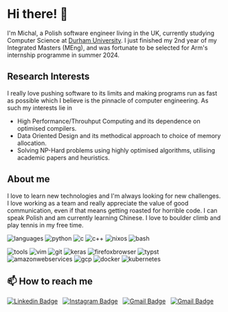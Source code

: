 # Hi there! 👋

I'm Michal, a Polish software engineer living in the UK, currently studying Computer Science at [Durham University](https://durham.ac.uk/).
I just finished my 2nd year of my Integrated Masters (MEng), and was fortunate to be selected for Arm's internship programme in summer 2024.

## Research Interests

I really love pushing software to its limits and making programs run as fast as possible which I believe is the pinnacle of computer engineering. As such my interests lie in
- High Performance/Throuhput Computing and its dependence on optimised compilers.
- Data Oriented Design and its methodical approach to choice of memory allocation.
- Solving NP-Hard problems using highly optimised algorithms, utilising academic papers and heuristics.

## About me

I love to learn new technologies and I'm always looking for new challenges. I love working as a team and really appreciate the value of good communication, even if that means getting roasted for horrible code. I can speak Polish and am currently learning Chinese. I love to boulder climb and play tennis in my free time.


![languages](https://img.shields.io/static/v1?label=&message=languages:&color=111&style=flat-square)
![python](https://img.shields.io/static/v1?logo=python&label=&message=python&color=36465D&logoColor=AAA&style=flat-square&link=)
![c](https://img.shields.io/static/v1?logo=c&label=&message=c&color=36465D&logoColor=AAA&style=flat-square&link=)
![c++](https://img.shields.io/static/v1?logo=c%2B%2B&label=&message=c%2B%2B&color=36465D&logoColor=AAA&style=flat-square&link=)
![nixos](https://img.shields.io/static/v1?logo=nixos&label=&message=nix&color=36465D&logoColor=AAA&style=flat-square&link=)
![bash](https://img.shields.io/static/v1?logo=gnu-bash&label=&message=bash&color=36465D&logoColor=AAA&style=flat-square&link=)

![tools](https://img.shields.io/static/v1?label=&message=tools:&color=111&style=flat-square)
![vim](https://img.shields.io/static/v1?logo=vim&label=&message=vim&color=36465D&logoColor=AAA&style=flat-square)
![git](https://img.shields.io/static/v1?logo=git&label=&message=git&color=36465D&logoColor=AAA&style=flat-square)
![keras](https://img.shields.io/static/v1?logo=keras&label=&message=keras&color=36465D&logoColor=AAA&style=flat-square)
![firefoxbrowser](https://img.shields.io/static/v1?logo=firefoxbrowser&label=&message=firefox&color=36465D&logoColor=AAA&style=flat-square)
![typst](https://img.shields.io/static/v1?logo=typst&label=&message=typst&color=36465D&logoColor=AAA&style=flat-square)
![amazonwebservices](https://img.shields.io/static/v1?logo=amazonwebservices&label=&message=aws&color=36465D&logoColor=AAA&style=flat-square)
![gcp](https://img.shields.io/static/v1?logo=google-cloud&label=&message=gcp&color=36465D&logoColor=AAA&style=flat-square)
![docker](https://img.shields.io/static/v1?logo=docker&label=&message=docker&color=36465D&logoColor=AAA&style=flat-square)
![kubernetes](https://img.shields.io/static/v1?logo=kubernetes&label=&message=kubernetes&color=36465D&logoColor=AAA&style=flat-square)

## 📫 How to reach me

[![Linkedin Badge](https://img.shields.io/badge/-LinkedIn-blue?style=flat-square&logo=Linkedin&logoColor=white)](https://www.linkedin.com/in/m-pluta/)
&nbsp;
[![Instagram Badge](https://img.shields.io/badge/-Instagram-e4405f?style=flat-square&logo=Instagram&logoColor=white)](https://www.instagram.com/miikey_lol/)
&nbsp;
[![Gmail Badge](https://img.shields.io/badge/-Gmail-d14836?style=flat-square&logo=Gmail&logoColor=white)](mailto:michalpl2003@gmail.com)
&nbsp;
[![Gmail Badge](https://img.shields.io/badge/-Leetcode-fda015?style=flat-square&logo=leetcode&logoColor=white)](https://leetcode.com/u/miikey_lol/)

